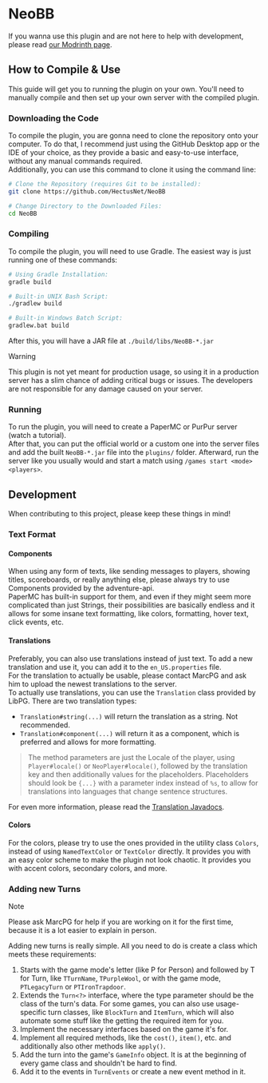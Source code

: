 # NeoBB  
  
If you wanna use this plugin and are not here to help with development, please read [our Modrinth page](https://modrinth.com/plugin/neobb).

## How to Compile & Use

This guide will get you to running the plugin on your own. You'll need to manually compile and then set up your own server with the compiled plugin.

### Downloading the Code

To compile the plugin, you are gonna need to clone the repository onto your computer. To do that, I recommend just using the GitHub Desktop app or the IDE of your choice, as they provide a basic and easy-to-use interface, without any manual commands required.  
Additionally, you can use this command to clone it using the command line:

```bash
# Clone the Repository (requires Git to be installed):
git clone https://github.com/HectusNet/NeoBB

# Change Directory to the Downloaded Files:
cd NeoBB
```

### Compiling

To compile the plugin, you will need to use Gradle. The easiest way is just running one of these commands:

```bash
# Using Gradle Installation:
gradle build

# Built-in UNIX Bash Script:
./gradlew build

# Built-in Windows Batch Script:
gradlew.bat build
```

After this, you will have a JAR file at `./build/libs/NeoBB-*.jar`

> [!WARNING]
> This plugin is not yet meant for production usage, so using it in a production server has a slim chance of adding critical bugs or issues.
> The developers are not responsible for any damage caused on your server.

### Running

To run the plugin, you will need to create a PaperMC or PurPur server (watch a tutorial).  
After that, you can put the official world or a custom one into the server files and add the built `NeoBB-*.jar` file into the `plugins/` folder.
Afterward, run the server like you usually would and start a match using `/games start <mode> <players>`.

## Development

When contributing to this project, please keep these things in mind!

### Text Format

#### Components

When using any form of texts, like sending messages to players, showing titles, scoreboards, or really anything else, please always try to use Components provided by the adventure-api.  
PaperMC has built-in support for them, and even if they might seem more complicated than just Strings, their possibilities are basically endless and it allows for some insane text formatting, like colors, formatting, hover text, click events, etc.  

#### Translations

Preferably, you can also use translations instead of just text. To add a new translation and use it, you can add it to the `en_US.properties` file.  
For the translation to actually be usable, please contact MarcPG and ask him to upload the newest translations to the server.  
To actually use translations, you can use the `Translation` class provided by LibPG. There are two translation types:

- `Translation#string(...)` will return the translation as a string. Not recommended.
- `Translation#component(...)` will return it as a component, which is preferred and allows for more formatting.

> The method parameters are just the Locale of the player, using `Player#locale()` or `NeoPlayer#locale()`, followed by the translation key and then additionally values for the placeholders. Placeholders should look be `{...}` with a parameter index instead of `%s`, to allow for translations into languages that change sentence structures.

For even more information, please read the [Translation Javadocs](https://marcpg.com/jd/LibPG/com/marcpg/libpg/lang/Translation.html).

#### Colors

For the colors, please try to use the ones provided in the utility class `Colors`, instead of using `NamedTextColor` or `TextColor` directly. It provides you with an easy color scheme to make the plugin not look chaotic. It provides you with accent colors, secondary colors, and more.

### Adding new Turns

> [!NOTE]
> Please ask MarcPG for help if you are working on it for the first time, because it is a lot easier to explain in person.

Adding new turns is really simple. All you need to do is create a class which meets these requirements:
1. Starts with the game mode's letter (like P for Person) and followed by T for Turn, like `TTurnName`, `TPurpleWool`, or with the game mode, `PTLegacyTurn` or `PTIronTrapdoor`.
2. Extends the `Turn<?>` interface, where the type parameter should be the class of the turn's data. For some games, you can also use usage-specific turn classes, like `BlockTurn` and `ItemTurn`, which will also automate some stuff like the getting the required item for you.
3. Implement the necessary interfaces based on the game it's for.
4. Implement all required methods, like the `cost()`, `item()`, etc. and additionally also other methods like `apply()`.
5. Add the turn into the game's `GameInfo` object. It is at the beginning of every game class and shouldn't be hard to find.
6. Add it to the events in `TurnEvents` or create a new event method in it.
